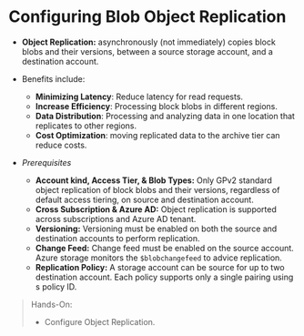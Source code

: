 # Configuring Blob Object Replication

- **Object Replication:** asynchronously (not immediately) copies block blobs and their versions, between a source storage account, and a destination account.
- Benefits include: 
	- **Minimizing Latency**: Reduce latency for read requests.
	- **Increase Efficiency**: Processing block blobs in different regions.
	- **Data Distribution**: Processing and analyzing data in one location that replicates to other regions.
	- **Cost Optimization**: moving replicated data to the archive tier can reduce costs.

- _Prerequisites_  
	- **Account kind, Access Tier, & Blob Types:** Only GPv2 standard object replication of block blobs and their versions, regardless of default access tiering, on source and destination account.
	- **Cross Subscription & Azure AD:** Object replication is supported across subscriptions and Azure AD tenant.
	- **Versioning:** Versioning must be enabled on both the source and destination accounts to perform replication.
	- **Change Feed:** Change feed must be enabled on the source account. Azure storage monitors the `$blobchangefeed` to advice replication.
	- **Replication Policy:** A storage account can be source for up to two destination account. Each policy supports only a single pairing using s policy ID.

> Hands-On:
> 	- Configure Object Replication.